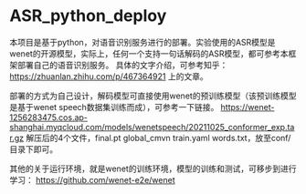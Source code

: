 # ASR_python_deploy
本项目是基于python，对语音识别服务进行的部署。实验使用的ASR模型是wenet的开源模型，实际上，任何一个支持一句话解码的ASR模型，都可参考本框架部署自己的语音识别服务。
具体的文字介绍，可参考知乎：https://zhuanlan.zhihu.com/p/467364921 上的文章。

部署的方式为自己设计，解码模型可直接使用wenet的预训练模型（该预训练模型是基于wenet speech数据集训练而成），可参考一下链接。
https://wenet-1256283475.cos.ap-shanghai.myqcloud.com/models/wenetspeech/20211025_conformer_exp.tar.gz
解压后的4个文件，final.pt  global_cmvn  train.yaml  words.txt，放至conf/ 目录下即可。

其他的关于运行环境，就是wenet的训练环境，模型的训练和测试，可移步到进行学习：
https://github.com/wenet-e2e/wenet
